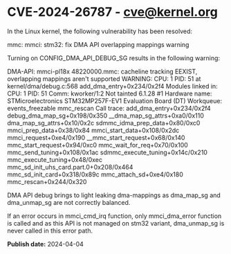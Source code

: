 # CVE-2024-26787 - cve@kernel.org

In the Linux kernel, the following vulnerability has been resolved:

mmc: mmci: stm32: fix DMA API overlapping mappings warning

Turning on CONFIG_DMA_API_DEBUG_SG results in the following warning:

DMA-API: mmci-pl18x 48220000.mmc: cacheline tracking EEXIST,
overlapping mappings aren't supported
WARNING: CPU: 1 PID: 51 at kernel/dma/debug.c:568
add_dma_entry+0x234/0x2f4
Modules linked in:
CPU: 1 PID: 51 Comm: kworker/1:2 Not tainted 6.1.28 #1
Hardware name: STMicroelectronics STM32MP257F-EV1 Evaluation Board (DT)
Workqueue: events_freezable mmc_rescan
Call trace:
add_dma_entry+0x234/0x2f4
debug_dma_map_sg+0x198/0x350
__dma_map_sg_attrs+0xa0/0x110
dma_map_sg_attrs+0x10/0x2c
sdmmc_idma_prep_data+0x80/0xc0
mmci_prep_data+0x38/0x84
mmci_start_data+0x108/0x2dc
mmci_request+0xe4/0x190
__mmc_start_request+0x68/0x140
mmc_start_request+0x94/0xc0
mmc_wait_for_req+0x70/0x100
mmc_send_tuning+0x108/0x1ac
sdmmc_execute_tuning+0x14c/0x210
mmc_execute_tuning+0x48/0xec
mmc_sd_init_uhs_card.part.0+0x208/0x464
mmc_sd_init_card+0x318/0x89c
mmc_attach_sd+0xe4/0x180
mmc_rescan+0x244/0x320

DMA API debug brings to light leaking dma-mappings as dma_map_sg and
dma_unmap_sg are not correctly balanced.

If an error occurs in mmci_cmd_irq function, only mmci_dma_error
function is called and as this API is not managed on stm32 variant,
dma_unmap_sg is never called in this error path.

**Publish date:** 2024-04-04
